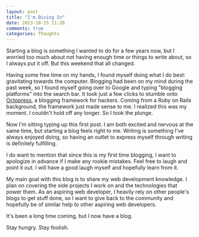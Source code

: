 ```yaml
---
layout: post
title: "I'm Diving In"
date: 2013-10-15 11:20
comments: true
categories: Thoughts
---
```


Starting a blog is something I wanted to do for a few years now, but I worried too much about not having enough time or things to write about, so I always put it off. But this weekend that all changed.

Having some free time on my hands, I found myself doing what I do best: gravitating towards the computer. Blogging had been on my mind during the past week, so I found myself going over to Google and typing "blogging platforms" into the search bar. It took just a few clicks to stumble onto [Octopress](http://octopress.org/), a blogging framework for hackers. Coming from a Ruby on Rails background, the framework just made sense to me. I realized this was my moment. I couldn't hold off any longer. So I took the plunge.

<!-- more -->

Now I'm sitting typing up this first post. I am both excited and nervous at the same time, but starting a blog feels right to me. Writing is something I've always enjoyed doing, so having an outlet to express myself through writing is definitely fulfilling.

I do want to mention that since this is my first time blogging, I want to apologize in advance if I make any rookie mistakes. Feel free to laugh and point it out. I will have a good laugh myself and hopefully learn from it.

My main goal with this blog is to share my web development knowledge. I plan on covering the side projects I work on and the technologies that power them. As an aspiring web developer, I heavily rely on other people's blogs to get stuff done, so I want to give back to the community and hopefully be of similar help to other aspiring web developers.

It's been a long time coming, but I now have a blog.

Stay hungry. Stay foolish.